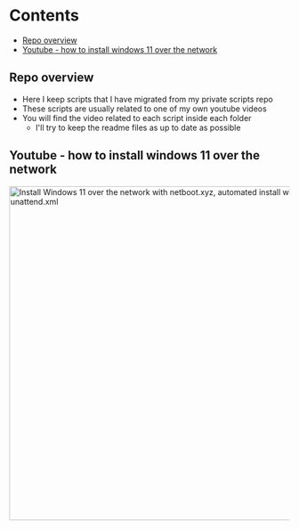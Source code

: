 # Contents

<!-- toc -->

- [Repo overview](#repo-overview)
- [Youtube - how to install windows 11 over the network](#youtube---how-to-install-windows-11-over-the-network)

<!-- tocstop -->

## Repo overview

- Here I keep scripts that I have migrated from my private scripts repo
- These scripts are usually related to one of my own youtube videos
- You will find the video related to each script inside each folder
  - I'll try to keep the readme files as up to date as possible

## Youtube - how to install windows 11 over the network

<div align="left">
    <a href="https://youtu.be/25uqeRAG39A">
        <img
          src="https://res.cloudinary.com/daqwsgmx6/image/upload/q_75/v1708093565/youtube/docker-practical/win11-netbootxyz.avif"
          alt="Install Windows 11 over the network with netboot.xyz, automated install with unattend.xml"
          width="600"
        />
    </a>
</div>
